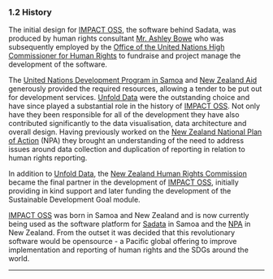 ### 1.2 History

The initial design for [IMPACT OSS](http://impactoss.org/), the software behind Sadata, was produced by human rights consultant [Mr. Ashley Bowe](https://www.linkedin.com/in/ashley-bowe-a4716019/) who was subsequently employed by the [Office of the United Nations High Commissioner for Human Rights](http://www.ohchr.org/) to fundraise and project manage the development of the software.

The [United Nations Development Program in Samoa](http://www.ws.undp.org/) and [New Zealand Aid](https://www.mfat.govt.nz/en/aid-and-development/) generously provided the required resources, allowing a tender to be put out for development services. [Unfold Data](http://unfolddata.com/) were the outstanding choice and have since played a substantial role in the history of [IMPACT OSS](http://impactoss.org/). Not only have they been responsible for all of the development they have also contributed significantly to the data visualisation, data architecture and overall design. Having previously worked on the [New Zealand National Plan of Action](http://npa.hrc.co.nz/) \(NPA\) they brought an understanding of the need to address issues around data collection and duplication of reporting in relation to human rights reporting.

In addition to [Unfold Data](http://dumpark.com/), the [New Zealand Human Rights Commission](https://www.hrc.co.nz/) became the final partner in the development of [IMPACT OSS](http://impactoss.org/), initially providing in kind support and later funding the development of the Sustainable Development Goal module.

[IMPACT OSS](http://impactoss.org/) was born in Samoa and New Zealand and is now currently being used as the software platform for [Sadata](https://sadata-staging.firebaseapp.com/actions) in Samoa and the [NPA](http://npa.hrc.co.nz/#/) in New Zealand. From the outset it was decided that this revolutionary software would be opensource - a Pacific global offering to improve implementation and reporting of human rights and the SDGs around the world.

---
